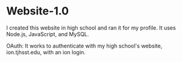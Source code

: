 # Website-1.0

I created this website in high school and ran it for my profile. It uses Node.js, JavaScript, and MySQL.

OAuth: 
It works to authenticate with my high school's website, ion.tjhsst.edu, with an ion login. 
